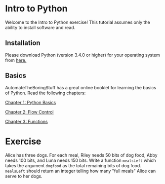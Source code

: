 # Intro to Python

Welcome to the Intro to Python exercise! This tutorial assumes only the ability to install software and read.

## Installation

Please download Python (version 3.4.0 or higher) for your operating system from [here.](https://www.python.org/downloads/)

## Basics
AutomateTheBoringStuff has a great online booklet for learning the basics of Python. Read the following chapters:

[Chapter 1: Python Basics](https://automatetheboringstuff.com/chapter1/)

[Chapter 2: Flow Control](https://automatetheboringstuff.com/chapter2/)

[Chapter 3: Functions](https://automatetheboringstuff.com/chapter3/)

# Exercise

Alice has three dogs. For each meal, Riley needs 50 bits of dog food, Abby needs 100 bits, and Luna needs 150 bits. Write a function <code>mealsLeft</code> which takes the argument <code>dogfood</code> as the total remaining bits of dog food. <code>mealsLeft</code> should return an integer telling how many "full meals" Alice can serve to her dogs.
